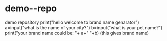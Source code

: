 # demo--repo
demo repository
print("hello welcome to brand name genarator")
a=input("what is the name of your city?")
b=input("what is your pet name?")
print("your brand name could be: "+ a+" "+b) (this gives brand name)

